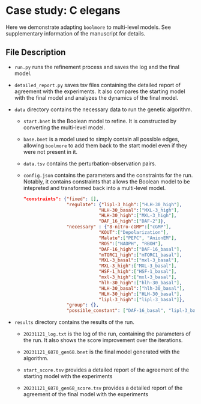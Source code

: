 # Case study: C elegans

Here we demonstrate adapting `boolmore` to multi-level models.
See supplementary information of the manuscript for details.

## File Description

- `run.py` runs the refinement process and saves the log and the final model.

- `detailed_report.py` saves tsv files containing the detailed report of agreement with the experiments. It also compares the starting model with the final model and analyzes the dynamics of the final model.

- `data` directory contains the necessary data to run the genetic algorithm.

    - `start.bnet` is the Boolean model to refine. It is constructed by converting the multi-level model.

    - `base.bnet` is a model used to simply contain all possible edges, allowing `boolmore` to add them back to the start model even if they were not present in it.

    - `data.tsv` contains the perturbation-observation pairs.  

    - `config.json` contains the parameters and the constraints for the run. Notably, it contains constraints that allows the Boolean model to be intepreted and transformed back into a multi-level model.

        ```json
        "constraints": {"fixed": [],
                        "regulate": {"lipl-3_high":["HLH-30_high"],
                                    "HLH-30_basal":["MXL-3_high"],
                                    "HLH-30_high":["MXL-3_high"],
                                    "DAF_16_high":["DAF-2"]},
                        "necessary" : {"8-nitro-cGMP":["cGMP"],
                                    "KOUT":["Depolarization"],
                                    "Malate":["PEPC", "AnionEM"],
                                    "ROS":["NADPH", "RBOH"],
                                    "DAF-16_high":["DAF-16_basal"],
                                    "mTORC1_high":["mTORC1_basal"],
                                    "MXL-3_basal":["mxl-3_basal"],
                                    "MXL-3_high":["MXL-3_basal"],
                                    "HSF-1_high":["HSF-1_basal"],
                                    "mxl-3_high":["mxl-3_basal"],
                                    "hlh-30_high":["hlh-30_basal"],
                                    "HLH-30_basal":["hlh-30_basal"],
                                    "HLH-30_high":["HLH-30_basal"],
                                    "lipl-3_high":["lipl-3_basal"]},
                        "group": {},
                        "possible_constant": ["DAF-16_basal", "lipl-3_basal"]},
        ```

- `results` directory contains the results of the run.

    - `20231121_log.txt` is the log of the run, containing the parameters of the run. It also shows the score improvement over the iterations.

    - `20231121_6870_gen68.bnet` is the final model generated with the algorithm.

    - `start_score.tsv` provides a detailed report of the agreement of the starting model with the experiments

    - `20231121_6870_gen68_score.tsv` provides a detailed report of the agreement of the final model with the experiments






